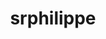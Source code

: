 ---
title: srphilippe
github: https://github.com/srphilippe
mode: dark
transition: 1s
score: 67.0
archetype:
- Minimalistic
---